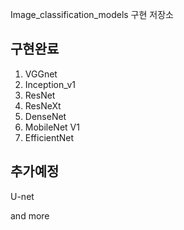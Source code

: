 Image_classification_models 구현 저장소


## 구현완료
1. VGGnet
2. Inception_v1
3. ResNet
4. ResNeXt
5. DenseNet
6. MobileNet V1
7. EfficientNet

## 추가예정
 U-net
 
 and more
